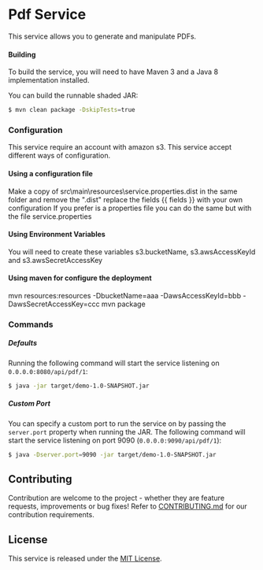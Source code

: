Pdf Service
===========

This service allows you to generate and manipulate PDFs.

#### Building

To build the service, you will need to have Maven 3 and a Java 8 implementation installed.

You can build the runnable shaded JAR:

```bash
$ mvn clean package -DskipTests=true
```

### Configuration

This service require an account with amazon s3.
This service accept different ways of configuration.

#### Using a configuration file

Make a copy of src\main\resources\service.properties.dist in the same folder and remove the ".dist" replace the fields {{ fields }} with your own configuration
If you prefer is a properties file you can do the same but with the file service.properties

#### Using Environment Variables

You will need to create these variables s3.bucketName, s3.awsAccessKeyId and s3.awsSecretAccessKey 


#### Using maven for configure the deployment

mvn resources:resources -DbucketName=aaa -DawsAccessKeyId=bbb -DawsSecretAccessKey=ccc
mvn package

### Commands


##### Defaults

Running the following command will start the service listening on `0.0.0.0:8080/api/pdf/1`:

```bash
$ java -jar target/demo-1.0-SNAPSHOT.jar
```

##### Custom Port

You can specify a custom port to run the service on by passing the `server.port` property when running the JAR. The
following command will start the service listening on port 9090 (`0.0.0.0:9090/api/pdf/1`):

```bash
$ java -Dserver.port=9090 -jar target/demo-1.0-SNAPSHOT.jar
```


## Contributing

Contribution are welcome to the project - whether they are feature requests, improvements or bug fixes! Refer to 
[CONTRIBUTING.md](CONTRIBUTING.md) for our contribution requirements.

## License

This service is released under the [MIT License](http://opensource.org/licenses/mit-license.php).

